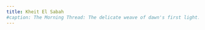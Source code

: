 ```yaml
---
title: Kheit El Sabah 
#caption: The Morning Thread: The delicate weave of dawn's first light.
---
```

